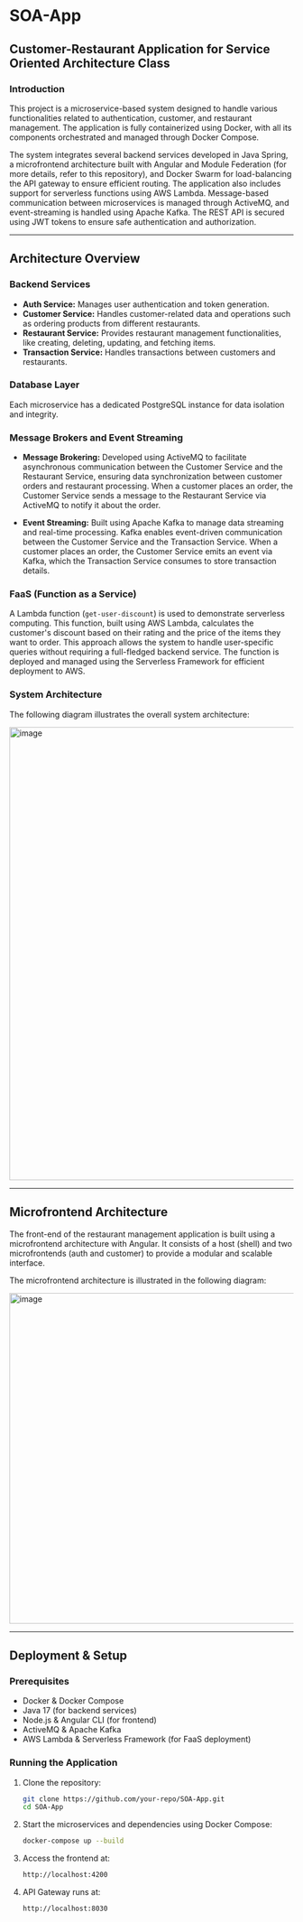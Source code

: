 # SOA-App

## Customer-Restaurant Application for Service Oriented Architecture Class

### Introduction

This project is a microservice-based system designed to handle various functionalities related to authentication, customer, and restaurant management. The application is fully containerized using Docker, with all its components orchestrated and managed through Docker Compose.

The system integrates several backend services developed in Java Spring, a microfrontend architecture built with Angular and Module Federation (for more details, refer to this repository), and Docker Swarm for load-balancing the API gateway to ensure efficient routing. The application also includes support for serverless functions using AWS Lambda. Message-based communication between microservices is managed through ActiveMQ, and event-streaming is handled using Apache Kafka. The REST API is secured using JWT tokens to ensure safe authentication and authorization.

---

## Architecture Overview

### Backend Services

- **Auth Service:** Manages user authentication and token generation.
- **Customer Service:** Handles customer-related data and operations such as ordering products from different restaurants.
- **Restaurant Service:** Provides restaurant management functionalities, like creating, deleting, updating, and fetching items.
- **Transaction Service:** Handles transactions between customers and restaurants.

### Database Layer

Each microservice has a dedicated PostgreSQL instance for data isolation and integrity.

### Message Brokers and Event Streaming

- **Message Brokering:** Developed using ActiveMQ to facilitate asynchronous communication between the Customer Service and the Restaurant Service, ensuring data synchronization between customer orders and restaurant processing. When a customer places an order, the Customer Service sends a message to the Restaurant Service via ActiveMQ to notify it about the order.

- **Event Streaming:** Built using Apache Kafka to manage data streaming and real-time processing. Kafka enables event-driven communication between the Customer Service and the Transaction Service. When a customer places an order, the Customer Service emits an event via Kafka, which the Transaction Service consumes to store transaction details.

### FaaS (Function as a Service)

A Lambda function (`get-user-discount`) is used to demonstrate serverless computing. This function, built using AWS Lambda, calculates the customer's discount based on their rating and the price of the items they want to order. This approach allows the system to handle user-specific queries without requiring a full-fledged backend service. The function is deployed and managed using the Serverless Framework for efficient deployment to AWS.

### System Architecture

The following diagram illustrates the overall system architecture:

<img width="803" alt="image" src="https://github.com/user-attachments/assets/4ec5d615-6412-474f-8941-4815ffbf5e05" />

---

## Microfrontend Architecture

The front-end of the restaurant management application is built using a microfrontend architecture with Angular. It consists of a host (shell) and two microfrontends (auth and customer) to provide a modular and scalable interface.

The microfrontend architecture is illustrated in the following diagram:

<img width="586" alt="image" src="https://github.com/user-attachments/assets/8fa90e4b-9cc0-4a2c-a46b-0293f444038b" />


---

## Deployment & Setup

### Prerequisites
- Docker & Docker Compose
- Java 17 (for backend services)
- Node.js & Angular CLI (for frontend)
- ActiveMQ & Apache Kafka
- AWS Lambda & Serverless Framework (for FaaS deployment)

### Running the Application

1. Clone the repository:
   ```sh
   git clone https://github.com/your-repo/SOA-App.git
   cd SOA-App
   ```

2. Start the microservices and dependencies using Docker Compose:
   ```sh
   docker-compose up --build
   ```

3. Access the frontend at:
   ```sh
   http://localhost:4200
   ```

4. API Gateway runs at:
   ```sh
   http://localhost:8030
   ```
